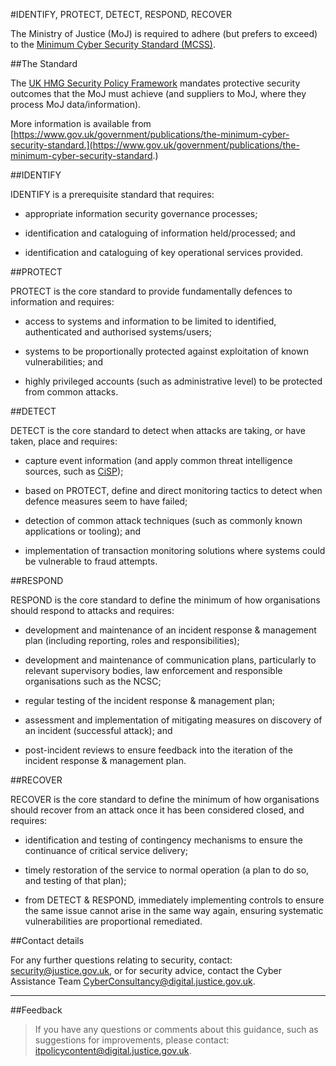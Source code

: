 #IDENTIFY, PROTECT, DETECT, RESPOND, RECOVER

The Ministry of Justice (MoJ) is required to adhere (but prefers to exceed) to the [Minimum Cyber Security Standard (MCSS)](https://www.gov.uk/government/publications/the-minimum-cyber-security-standard).

##The Standard

The [UK HMG Security Policy Framework](https://www.gov.uk/government/publications/security-policy-framework) mandates protective security outcomes that the MoJ must achieve (and suppliers to MoJ, where they process MoJ data/information).

More information is available from [https://www.gov.uk/government/publications/the-minimum-cyber-security-standard.](https://www.gov.uk/government/publications/the-minimum-cyber-security-standard.)

##IDENTIFY

IDENTIFY is a prerequisite standard that requires:

* appropriate information security governance processes;

* identification and cataloguing of information held/processed; and

* identification and cataloguing of key operational services provided.


##PROTECT

PROTECT is the core standard to provide fundamentally defences to information and requires:

* access to systems and information to be limited to identified, authenticated and authorised systems/users;

* systems to be proportionally protected against exploitation of known vulnerabilities; and

* highly privileged accounts (such as administrative level) to be protected from common attacks.


##DETECT

DETECT is the core standard to detect when attacks are taking, or have taken, place and requires:

* capture event information (and apply common threat intelligence sources, such as [CiSP](https://www.ncsc.gov.uk/cisp));

* based on PROTECT, define and direct monitoring tactics to detect when defence measures seem to have failed;

* detection of common attack techniques (such as commonly known applications or tooling); and

* implementation of transaction monitoring solutions where systems could be vulnerable to fraud attempts.


##RESPOND

RESPOND is the core standard to define the minimum of how organisations should respond to attacks and requires:

* development and maintenance of an incident response & management plan (including reporting, roles and responsibilities);

* development and maintenance of communication plans, particularly to relevant supervisory bodies, law enforcement and responsible organisations such as the NCSC;

* regular testing of the incident response & management plan;

* assessment and implementation of mitigating measures on discovery of an incident (successful attack); and

* post-incident reviews to ensure feedback into the iteration of the incident response & management plan.


##RECOVER

RECOVER is the core standard to define the minimum of how organisations should recover from an attack once it has been considered closed, and requires:

* identification and testing of contingency mechanisms to ensure the continuance of critical service delivery;

* timely restoration of the service to normal operation (a plan to do so, and testing of that plan);

* from DETECT & RESPOND, immediately implementing controls to ensure the same issue cannot arise in the same way again, ensuring systematic vulnerabilities are proportional remediated.


##Contact details

For any further questions relating to security, contact: [security@justice.gov.uk](mailto:security@justice.gov.uk), or for security advice, contact the Cyber Assistance Team [CyberConsultancy@digital.justice.gov.uk](mailto:CyberConsultancy@digital.justice.gov.uk).

---

##Feedback

> If you have any questions or comments about this guidance, such as suggestions for improvements, please contact: [itpolicycontent@digital.justice.gov.uk](mailto:itpolicycontent@digital.justice.gov.uk).

